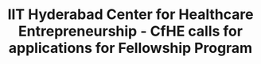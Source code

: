 ---
layout: post
title: IIT Hyderabad Center for Healthcare Entrepreneurship - CfHE calls for applications for Fellowship Program
event_date: 23-04-2020
categories: pressrelease
link: Press Release - IIT Hyderabad Center for Healthcare Entrepreneurship - CfHE calls for applications for Fellowship Program - 23-04-2020.pdf
---